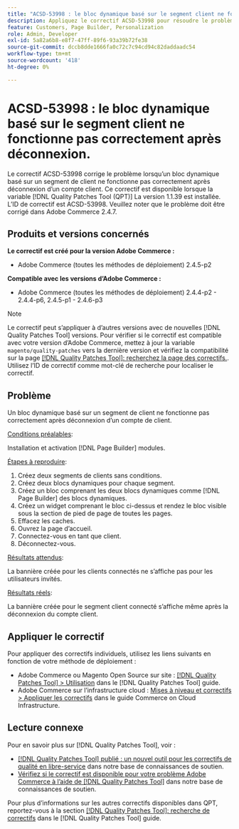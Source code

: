 ```yaml
---
title: "ACSD-53998 : le bloc dynamique basé sur le segment client ne fonctionne pas correctement après déconnexion"
description: Appliquez le correctif ACSD-53998 pour résoudre le problème Adobe Commerce en raison duquel un bloc dynamique basé sur un segment de client ne fonctionne pas correctement après déconnexion d’un compte client.
feature: Customers, Page Builder, Personalization
role: Admin, Developer
exl-id: 5a82a6b8-e8f7-47ff-89f6-93a39b72fe38
source-git-commit: dccb8dde1666fa0c72c7c94cd94c82daddaadc54
workflow-type: tm+mt
source-wordcount: '418'
ht-degree: 0%

---
```


# ACSD-53998 : le bloc dynamique basé sur le segment client ne fonctionne pas correctement après déconnexion.

Le correctif ACSD-53998 corrige le problème lorsqu’un bloc dynamique basé sur un segment de client ne fonctionne pas correctement après déconnexion d’un compte client. Ce correctif est disponible lorsque la variable [!DNL Quality Patches Tool (QPT)] La version 1.1.39 est installée. L’ID de correctif est ACSD-53998. Veuillez noter que le problème doit être corrigé dans Adobe Commerce 2.4.7.

## Produits et versions concernés

**Le correctif est créé pour la version Adobe Commerce :**

* Adobe Commerce (toutes les méthodes de déploiement) 2.4.5-p2

**Compatible avec les versions d’Adobe Commerce :**

* Adobe Commerce (toutes les méthodes de déploiement) 2.4.4-p2 - 2.4.4-p6, 2.4.5-p1 - 2.4.6-p3

>[!NOTE]
>
>Le correctif peut s’appliquer à d’autres versions avec de nouvelles [!DNL Quality Patches Tool] versions. Pour vérifier si le correctif est compatible avec votre version d’Adobe Commerce, mettez à jour la variable `magento/quality-patches` vers la dernière version et vérifiez la compatibilité sur la page [[!DNL Quality Patches Tool]: recherchez la page des correctifs.](https://experienceleague.adobe.com/tools/commerce-quality-patches/index.html). Utilisez l’ID de correctif comme mot-clé de recherche pour localiser le correctif.

## Problème

Un bloc dynamique basé sur un segment de client ne fonctionne pas correctement après déconnexion d’un compte de client.

<u>Conditions préalables</u>:

Installation et activation [!DNL Page Builder] modules.

<u>Étapes à reproduire</u>:

1. Créez deux segments de clients sans conditions.
1. Créez deux blocs dynamiques pour chaque segment.
1. Créez un bloc comprenant les deux blocs dynamiques comme [!DNL Page Builder] des blocs dynamiques.
1. Créez un widget comprenant le bloc ci-dessus et rendez le bloc visible sous la section de pied de page de toutes les pages.
1. Effacez les caches.
1. Ouvrez la page d’accueil.
1. Connectez-vous en tant que client.
1. Déconnectez-vous.

<u>Résultats attendus</u>:

La bannière créée pour les clients connectés ne s’affiche pas pour les utilisateurs invités.

<u>Résultats réels</u>:

La bannière créée pour le segment client connecté s’affiche même après la déconnexion du compte client.

## Appliquer le correctif

Pour appliquer des correctifs individuels, utilisez les liens suivants en fonction de votre méthode de déploiement :

* Adobe Commerce ou Magento Open Source sur site : [[!DNL Quality Patches Tool] > Utilisation](https://experienceleague.adobe.com/docs/commerce-operations/tools/quality-patches-tool/usage.html) dans le [!DNL Quality Patches Tool] guide.
* Adobe Commerce sur l’infrastructure cloud : [Mises à niveau et correctifs > Appliquer les correctifs](https://experienceleague.adobe.com/docs/commerce-cloud-service/user-guide/develop/upgrade/apply-patches.html) dans le guide Commerce on Cloud Infrastructure.

## Lecture connexe

Pour en savoir plus sur [!DNL Quality Patches Tool], voir :

* [[!DNL Quality Patches Tool] publié : un nouvel outil pour les correctifs de qualité en libre-service](/help/announcements/adobe-commerce-announcements/magento-quality-patches-released-new-tool-to-self-serve-quality-patches.md) dans notre base de connaissances de soutien.
* [Vérifiez si le correctif est disponible pour votre problème Adobe Commerce à l’aide de [!DNL Quality Patches Tool]](/help/support-tools/patches-available-in-qpt-tool/check-patch-for-magento-issue-with-magento-quality-patches.md) dans notre base de connaissances de soutien.

Pour plus d’informations sur les autres correctifs disponibles dans QPT, reportez-vous à la section [[!DNL Quality Patches Tool]: recherche de correctifs](https://experienceleague.adobe.com/tools/commerce-quality-patches/index.html) dans le [!DNL Quality Patches Tool] guide.
